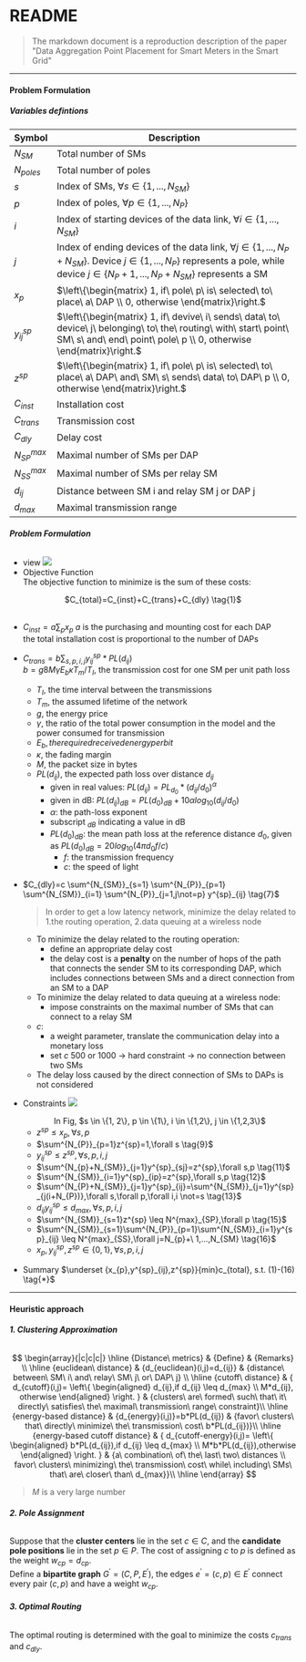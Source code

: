 # README
> The markdown document is a reproduction description of the paper "Data Aggregation Point Placement for
Smart Meters in the Smart Grid"
***
#### Problem Formulation
##### **Variables defintions**
|Symbol|Description|
|----|----|
|$N_{SM}$|Total number of SMs|
|$N_{poles}$|Total number of poles|
|$s$|Index of SMs, $\forall s \in \{1,...,N_{SM}\}$|
|$p$|Index of poles, $\forall p \in \{1,...,N_{P}\}$|
|$i$|Index of starting devices of the data link, $\forall i \in \{1,...,N_{SM}\}$|
|$j$|Index of ending devices of the data link, $\forall j \in \{1,...,N_{P}+N_{SM}\}$. Device $j \in \{1,...,N_{P}\}$ represents a pole, while device $j \in \{N_{P}+1,...,N_{P}+N_{SM}\}$ represents a SM|
|$x_{p}$|$\left\{\begin{matrix} 1, if\ pole\ p\ is\ selected\ to\ place\ a\ DAP \\ 0, otherwise \end{matrix}\right.$|
|$y^{sp}_{ij}$|$\left\{\begin{matrix} 1, if\ devive\ i\ sends\ data\ to\ device\ j\ belonging\ to\ the\ routing\ with\ start\ point\ SM\ s\ and\ end\ point\ pole\ p \\ 0, otherwise \end{matrix}\right.$|
|$z^{sp}$|$\left\{\begin{matrix} 1, if\ pole\ p\ is\ selected\ to\ place\ a\ DAP\ and\ SM\ s\ sends\ data\ to\ DAP\ p \\ 0, otherwise \end{matrix}\right.$|
|$C_{inst}$|Installation cost|
|$C_{trans}$|Transmission cost|
|$C_{dly}$|Delay cost|
|$N^{max}_{SP}$|Maximal number of SMs per DAP|
|$N^{max}_{SS}$|Maximal number of SMs per relay SM|
|$d_{ij}$|Distance between SM i and relay SM j or DAP j|
|$d_{max}$|Maximal transmission range|
###### **Problem Formulation**
* view
![](view_pic/view_pic1.png)
* Objective Function  
The objective function to minimize is the sum of these costs:
<center>$C_{total}=C_{inst}+C_{trans}+C_{dly} \tag{1}$</center>
&nbsp;

  * $C_{inst}=a\sum_{p}x_{p} \tag{2}$
  $a$ is the purchasing and mounting cost for each DAP  
  the total installation cost is proportional to the number of DAPs
    
  * $C_{trans}=b\sum_{s,p,i,j} y^{sp}_{ij}*PL(d_{ij}) \tag{3}$  
  $b=g8M \gamma E_{b} \kappa T_{m}/T_{I}$, the transmission cost for one SM per unit path loss
    * $T_{I}$, the time interval between the transmissions  
    * $T_{m}$, the assumed lifetime of the network  
    * $g$, the energy price  
    * $\gamma$, the ratio of the total power consumption in the model and the power consumed for transmission  
    * $E_{b}, the required received energy per bit$  
    * $\kappa$, the fading margin  
    * $M$, the packet size in bytes  
    * $PL(d_{ij})$, the expected path loss over distance $d_{ij}$  
      * given in real values: $PL(d_{ij})=PL_{d_{0}}*(d_{ij}/d_{0})^\alpha \tag{4}$
      * given in dB: $PL(d_{ij})_{dB}=PL(d_{0})_{dB}+10 \alpha log_{10}(d_{ij}/d_{0}) \tag{5}$
      * $\alpha$: the path-loss exponent
      * subscript $_{dB}$ indicating a value in dB
      * $PL(d_{0})_{dB}$: the mean path loss at the reference distance $d_{0}$, given as $PL(d_{0})_{dB}=20log_{10}(4\pi d_{0} f/c) \tag{6}$
        * $f$: the transmission frequency
        * $c$: the speed of light
  
  * $C_{dly}=c \sum^{N_{SM}}_{s=1} \sum^{N_{P}}_{p=1} \sum^{N_{SM}}_{i=1} \sum^{N_{P}}_{j=1,j\not=p} y^{sp}_{ij} \tag{7}$
    > In order to get a low latency network, minimize the delay related  to 1.the routing operation, 2.data queuing at a wireless node
    * To minimize the delay related to the routing operation:  
      * define an appropriate delay cost
      * the delay cost is a **penalty** on the number of hops of the path that connects the sender SM to its corresponding DAP, which includes connections between SMs and a direct connection from an SM to a DAP
    * To minimize the delay related to data queuing at a wireless node:
      * impose constraints on the maximal number of SMs that can connect to a relay SM
    * $c$:
      * a weight parameter, translate the communication delay into a monetary loss
      * set $c$ 500 or 1000 -> hard constraint -> no connection between two SMs
    * The delay loss caused by the direct connection of SMs to DAPs is not considered
* Constraints
  ![](view_pic/view_pic2.png)
  <center>In Fig, $s \in \{1, 2\}, p \in \{1\}, i \in \{1,2\}, j \in \{1,2,3\}$</center>

  * $z^{sp} \leq x_{p},\forall s,p \tag{8}$
  &nbsp;
  * $\sum^{N_{P}}_{p=1}z^{sp}=1,\forall s \tag{9}$
  &nbsp;
  * $y^{sp}_{ij} \leq z^{sp},\forall s,p,i,j \tag{10}$
  &nbsp;
  * $\sum^{N_{p}+N_{SM}}_{j=1}y^{sp}_{sj}=z^{sp},\forall s,p \tag{11}$
  &nbsp;
  * $\sum^{N_{SM}}_{i=1}y^{sp}_{ip}=z^{sp},\forall s,p \tag{12}$
  &nbsp;
  * $\sum^{N_{P}+N_{SM}}_{j=1}y^{sp}_{ij}=\sum^{N_{SM}}_{j=1}y^{sp}_{j(i+N_{P})},\forall s,\forall p,\forall i,i \not=s \tag{13}$
  &nbsp;
  * $d_{ij}y^{sp}_{ij} \leq d_{max},\forall s,p,i,j \tag{14}$
  &nbsp;
  * $\sum^{N_{SM}}_{s=1}z^{sp} \leq N^{max}_{SP},\forall p \tag{15}$
  &nbsp;
  * $\sum^{N_{SM}}_{s=1}\sum^{N_{P}}_{p=1}\sum^{N_{SM}}_{i=1}y^{sp}_{ij} \leq N^{max}_{SS},\forall j=N_{p}+\ 1,...,N_{SM} \tag{16}$
  &nbsp;
  * $x_{p},y^{sp}_{ij},z^{sp} \in \{0,1\}, \forall s,p,i,j \tag{17}$
  &nbsp;
* Summary
$\underset {x_{p},y^{sp}_{ij},z^{sp}}{min}c_{total}, s.t. (1)-(16) \tag{*}$
***
#### Heuristic approach
###### **1. Clustering Approximation**
$$
\begin{array}{|c|c|c|}
\hline
{Distance\ metrics} & {Define} & {Remarks} \\
\hline
{euclidean\ distance} & {d_{euclidean}(i,j)=d_{ij}} & {distance\ between\ SM\ i\ and\ relay\ SM\ j\ or\ DAP\ j} \\
\hline
{cutoff\ distance} & {
d_{cutoff}(i,j)=
\left\{
\begin{aligned}
d_{ij},if d_{ij} \leq d_{max} \\
M*d_{ij}, otherwise 
\end{aligned}
\right.
} & {clusters\ are\ formed\ such\ that\ it\ directly\ satisfies\ the\ maximal\
transmission\ range\ constraint}\\
\hline
{energy-based distance} & {d_{energy}(i,j)}=b*PL(d_{ij}) & {favor\ clusters\ that\ directly\ minimize\ the\ transmission\ cost\ b*PL(d_{ij})}\\
\hline
{energy-based cutoff distance} & {
d_{cutoff-energy}(i,j)=
\left\{
\begin{aligned}
b*PL(d_{ij}),if d_{ij} \leq d_{max} \\
M*b*PL(d_{ij}),otherwise
\end{aligned}
\right.
} & {a\ combination\ of\ the\ last\ two\ distances \\ favor\ clusters\ minimizing\ the\ transmission\ cost\ while\
including\ SMs\ that\ are\ closer\ than\ d_{max}}\\
\hline
\end{array}
$$
> $M$ is a very large number
###### **2. Pole Assignment**
Suppose that the **cluster centers** lie in the set $c \in C$, and the **candidate pole positions** lie in the set $p \in P$. The cost of assigning $c$ to $p$ is defined as the weight $w_{cp} = d_{cp}$.  
Define a **bipartite graph** $G^{'}=(C,P,E^{'})$, the edges $e^{'}=(c,p) \in E^{'}$ connect every pair $(c,p)$ and have a weight $w_{cp}$.
###### **3. Optimal Routing**
The optimal routing is determined with the goal to minimize the costs $c_{trans}$ and $c_{dly}$.

